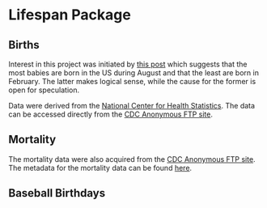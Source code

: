 # Lifespan Package

## Births

Interest in this project was initiated by [this post](http://www.livescience.com/32728-baby-month-is-almost-here-.html) which suggests that the most babies are born in the US during August and that the least are born in February. The latter makes logical sense, while the cause for the former is open for speculation.

Data were derived from the [National Center for Health Statistics](http://www.cdc.gov/nchs/data_access/vitalstatsonline.htm). The data can be accessed directly from the [CDC Anonymous FTP site](ftp://ftp.cdc.gov/pub/Health_Statistics/NCHS/Datasets/DVS/natality/).

## Mortality

The mortality data were also acquired from the [CDC Anonymous FTP site](ftp://ftp.cdc.gov/pub/Health_Statistics/NCHS/Datasets/DVS/mortality/). The metadata for the mortality data can be found [here](http://www.cdc.gov/nchs/nvss/mortality_public_use_data.htm).

## Baseball Birthdays